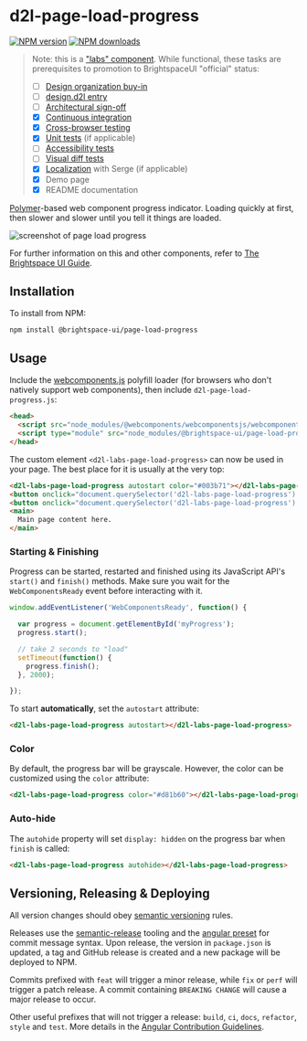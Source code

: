 # d2l-page-load-progress

[![NPM version](https://img.shields.io/npm/v/@brightspace-ui-labs/page-load-progress.svg)](https://www.npmjs.org/package/@brightspace-ui-labs/page-load-progress)
[![NPM downloads](https://img.shields.io/npm/dt/@brightspace-ui-labs/page-load-progress.svg)](https://www.npmjs.com/package/@brightspace-ui-labs/page-load-progress)

> Note: this is a ["labs" component](https://github.com/BrightspaceUI/guide/wiki/Component-Tiers). While functional, these tasks are prerequisites to promotion to BrightspaceUI "official" status:
>
> - [ ] [Design organization buy-in](https://github.com/BrightspaceUI/guide/wiki/Before-you-build#working-with-design)
> - [ ] [design.d2l entry](http://design.d2l/)
> - [ ] [Architectural sign-off](https://github.com/BrightspaceUI/guide/wiki/Before-you-build#web-component-architecture)
> - [x] [Continuous integration](https://github.com/BrightspaceUI/guide/wiki/Testing#testing-continuously-with-travis-ci)
> - [x] [Cross-browser testing](https://github.com/BrightspaceUI/guide/wiki/Testing#cross-browser-testing-with-sauce-labs)
> - [x] [Unit tests](https://github.com/BrightspaceUI/guide/wiki/Testing#testing-with-polymer-test) (if applicable)
> - [ ] [Accessibility tests](https://github.com/BrightspaceUI/guide/wiki/Testing#automated-accessibility-testing-with-axe)
> - [ ] [Visual diff tests](https://github.com/BrightspaceUI/visual-diff)
> - [x] [Localization](https://github.com/BrightspaceUI/guide/wiki/Localization) with Serge (if applicable)
> - [x] Demo page
> - [x] README documentation

[Polymer](https://www.polymer-project.org)-based web component progress indicator. Loading quickly at first, then slower and slower until you tell it things are loaded.

![screenshot of page load progress](/screenshot.gif?raw=true)

For further information on this and other components, refer to [The Brightspace UI Guide](https://github.com/BrightspaceUI/guide/wiki).

## Installation

To install from NPM:
```shell
npm install @brightspace-ui/page-load-progress
```

## Usage

Include the [webcomponents.js](http://webcomponents.org/polyfills/) polyfill loader (for browsers who don't natively support web components), then include `d2l-page-load-progress.js`:

```html
<head>
  <script src="node_modules/@webcomponents/webcomponentsjs/webcomponents-loader.js"></script>
  <script type="module" src="node_modules/@brightspace-ui/page-load-progress/d2l-page-load-progress.js"></script>
</head>
```

The custom element `<d2l-labs-page-load-progress>` can now be used in your page. The best place for it is usually at the very top:

```html
<d2l-labs-page-load-progress autostart color="#003b71"></d2l-labs-page-load-progress>
<button onclick="document.querySelector('d2l-labs-page-load-progress').start();">Start</button>
<button onclick="document.querySelector('d2l-labs-page-load-progress').finish();">Finish</button>
<main>
  Main page content here.
</main>
```

### Starting & Finishing

Progress can be started, restarted and finished using its JavaScript API's `start()` and `finish()` methods. Make sure you wait for the `WebComponentsReady` event before interacting with it.

```javascript
window.addEventListener('WebComponentsReady', function() {

  var progress = document.getElementById('myProgress');
  progress.start();

  // take 2 seconds to "load"
  setTimeout(function() {
    progress.finish();
  }, 2000);

});
```

To start **automatically**, set the `autostart` attribute:

```html
<d2l-labs-page-load-progress autostart></d2l-labs-page-load-progress>
```

### Color

By default, the progress bar will be grayscale. However, the color can be customized using the `color` attribute:

```html
<d2l-labs-page-load-progress color="#d81b60"></d2l-labs-page-load-progress>
```

### Auto-hide

The `autohide` property will set `display: hidden` on the progress bar when `finish` is called:

```html
<d2l-labs-page-load-progress autohide></d2l-labs-page-load-progress>
```

## Versioning, Releasing & Deploying

All version changes should obey [semantic versioning](https://semver.org/) rules.

Releases use the [semantic-release](https://semantic-release.gitbook.io/) tooling and the [angular preset](https://github.com/conventional-changelog/conventional-changelog/tree/master/packages/conventional-changelog-angular) for commit message syntax. Upon release, the version in `package.json` is updated, a tag and GitHub release is created and a new package will be deployed to NPM.

Commits prefixed with `feat` will trigger a minor release, while `fix` or `perf` will trigger a patch release. A commit containing `BREAKING CHANGE` will cause a major release to occur.

Other useful prefixes that will not trigger a release: `build`, `ci`, `docs`, `refactor`, `style` and `test`. More details in the [Angular Contribution Guidelines](https://github.com/angular/angular/blob/master/CONTRIBUTING.md#type).
